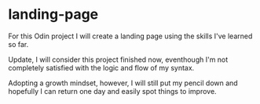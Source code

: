 # landing-page

For this Odin project I will create a landing page using the skills I've learned so far.

Update,
I will consider this project finished now, eventhough I'm not completely satisfied with the logic and flow of my syntax.

Adopting a growth mindset, however, I will still put my pencil down and hopefully I can return one day and easily spot things to improve.